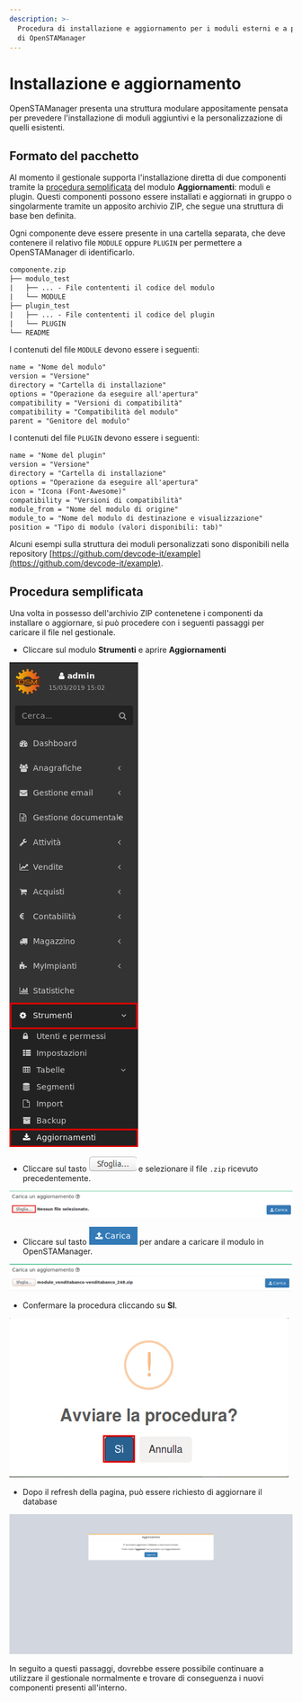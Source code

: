 ```yaml
---
description: >-
  Procedura di installazione e aggiornamento per i moduli esterni e a pagamento
  di OpenSTAManager
---
```


# Installazione  e aggiornamento

OpenSTAManager presenta una struttura modulare appositamente pensata per prevedere l'installazione di moduli aggiuntivi e la personalizzazione di quelli esistenti.

## Formato del pacchetto

Al momento il gestionale supporta l'installazione diretta di due componenti tramite la [procedura semplificata](installazione-e-aggiornamento.md#procedura-semplificata) del modulo **Aggiornamenti**: moduli e plugin. Questi componenti possono essere installati e aggiornati in gruppo o singolarmente tramite un apposito archivio ZIP, che segue una struttura di base ben definita.

Ogni componente deve essere presente in una cartella separata, che deve contenere il relativo file `MODULE` oppure `PLUGIN` per permettere a OpenSTAManager di identificarlo.

```text
componente.zip
├── modulo_test
|   ├── ... - File contententi il codice del modulo
|   └── MODULE
├── plugin_test
|   ├── ... - File contententi il codice del plugin
|   └── PLUGIN
└── README
```

I contenuti del file `MODULE` devono essere i seguenti:

```text
name = "Nome del modulo"
version = "Versione"
directory = "Cartella di installazione"
options = "Operazione da eseguire all'apertura"
compatibility = "Versioni di compatibilità"
compatibility = "Compatibilità del modulo"
parent = "Genitore del modulo"
```

I contenuti del file `PLUGIN` devono essere i seguenti:

```text
name = "Nome del plugin"
version = "Versione"
directory = "Cartella di installazione"
options = "Operazione da eseguire all'apertura"
icon = "Icona (Font-Awesome)"
compatibility = "Versioni di compatibilità"
module_from = "Nome del modulo di origine"
module_to = "Nome del modulo di destinazione e visualizzazione"
position = "Tipo di modulo (valori disponibili: tab)"
```

Alcuni esempi sulla struttura dei moduli personalizzati sono disponibili nella repository [https://github.com/devcode-it/example](https://github.com/devcode-it/example).

## Procedura semplificata

Una volta in possesso dell'archivio ZIP contenetene i componenti da installare o aggiornare, si può procedere con i seguenti passaggi per caricare il file nel gestionale.

* Cliccare sul modulo **Strumenti** e aprire **Aggiornamenti**  

![](../.gitbook/assets/passaggio1-1.png)

* Cliccare sul tasto  ![](../.gitbook/assets/sfoglia.png) e selezionare il file `.zip` ricevuto precedentemente.

![](../.gitbook/assets/passaggio2-2.png)

* Cliccare sul tasto  ![](../.gitbook/assets/carica%20%281%29.PNG) per andare a caricare il modulo in OpenSTAManager.

![](../.gitbook/assets/passaggio3.png)

* Confermare la procedura cliccando su **SI**.

![](../.gitbook/assets/passaggio4-1.png)

* Dopo il refresh della pagina, può essere richiesto di aggiornare il database

![](../.gitbook/assets/image%20%289%29%20%281%29.png)

In seguito a questi passaggi, dovrebbe essere possibile continuare a utilizzare il gestionale normalmente e trovare di conseguenza i nuovi componenti presenti all'interno.


